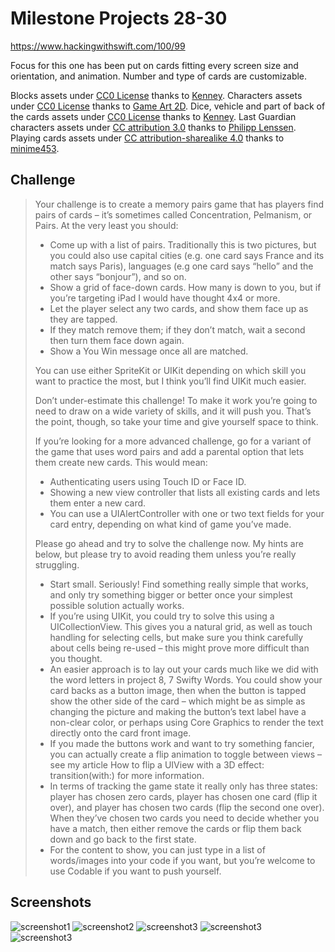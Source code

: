 # Milestone Projects 28-30

https://www.hackingwithswift.com/100/99

Focus for this one has been put on cards fitting every screen size and orientation, and animation. Number and type of cards are customizable. 

Blocks assets under [CC0 License](https://creativecommons.org/publicdomain/zero/1.0/legalcode) thanks to [Kenney](https://www.kenney.nl/assets/isometric-blocks). Characters assets under [CC0 License](https://creativecommons.org/publicdomain/zero/1.0/legalcode) thanks to [Game Art 2D](https://www.gameart2d.com/freebies.html). Dice, vehicle and part of back of the cards assets under [CC0 License](https://creativecommons.org/publicdomain/zero/1.0/legalcode) thanks to [Kenney](https://www.kenney.nl/assets/boardgame-pack). Last Guardian characters assets under [CC attribution 3.0](https://creativecommons.org/licenses/by/3.0/legalcode) thanks to [Philipp Lenssen](http://blogoscoped.com/archive/2006-08-08-n51.html). Playing cards assets under [CC attribution-sharealike 4.0](https://creativecommons.org/licenses/by-sa/4.0/legalcode) thanks to [minime453](https://opengameart.org/content/vintage-playing-cards?page=3).

## Challenge

>Your challenge is to create a memory pairs game that has players find pairs of cards – it’s sometimes called Concentration, Pelmanism, or Pairs. At the very least you should:
>
>- Come up with a list of pairs. Traditionally this is two pictures, but you could also use capital cities (e.g. one card says France and its match says Paris), languages (e.g one card says “hello” and the other says “bonjour”), and so on.
>- Show a grid of face-down cards. How many is down to you, but if you’re targeting iPad I would have thought 4x4 or more.
>- Let the player select any two cards, and show them face up as they are tapped.
>- If they match remove them; if they don’t match, wait a second then turn them face down again.
>- Show a You Win message once all are matched.
>
>You can use either SpriteKit or UIKit depending on which skill you want to practice the most, but I think you’ll find UIKit much easier.
>
>Don’t under-estimate this challenge! To make it work you’re going to need to draw on a wide variety of skills, and it will push you. That’s the point, though, so take your time and give yourself space to think.
>
>If you’re looking for a more advanced challenge, go for a variant of the game that uses word pairs and add a parental option that lets them create new cards. This would mean:
>
>- Authenticating users using Touch ID or Face ID.
>- Showing a new view controller that lists all existing cards and lets them enter a new card.
>- You can use a UIAlertController with one or two text fields for your card entry, depending on what kind of game you’ve made.
>
>Please go ahead and try to solve the challenge now. My hints are below, but please try to avoid reading them unless you’re really struggling.
>
>- Start small. Seriously! Find something really simple that works, and only try something bigger or better once your simplest possible solution actually works.
>- If you’re using UIKit, you could try to solve this using a UICollectionView. This gives you a natural grid, as well as touch handling for selecting cells, but make sure you think carefully about cells being re-used – this might prove more difficult than you thought.
>- An easier approach is to lay out your cards much like we did with the word letters in project 8, 7 Swifty Words. You could show your card backs as a button image, then when the button is tapped show the other side of the card – which might be as simple as changing the picture and making the button’s text label have a non-clear color, or perhaps using Core Graphics to render the text directly onto the card front image.
>- If you made the buttons work and want to try something fancier, you can actually create a flip animation to toggle between views – see my article How to flip a UIView with a 3D effect: transition(with:) for more information.
>- In terms of tracking the game state it really only has three states: player has chosen zero cards, player has chosen one card (flip it over), and player has chosen two cards (flip the second one over). When they’ve chosen two cards you need to decide whether you have a match, then either remove the cards or flip them back down and go back to the first state.
>- For the content to show, you can just type in a list of words/images into your code if you want, but you’re welcome to use Codable if you want to push yourself.

## Screenshots

![screenshot1](screenshots/screen01.png)
![screenshot2](screenshots/screen02.png)
![screenshot3](screenshots/screen03.png)
![screenshot3](screenshots/screen04.png)
![screenshot3](screenshots/screen05.png)
